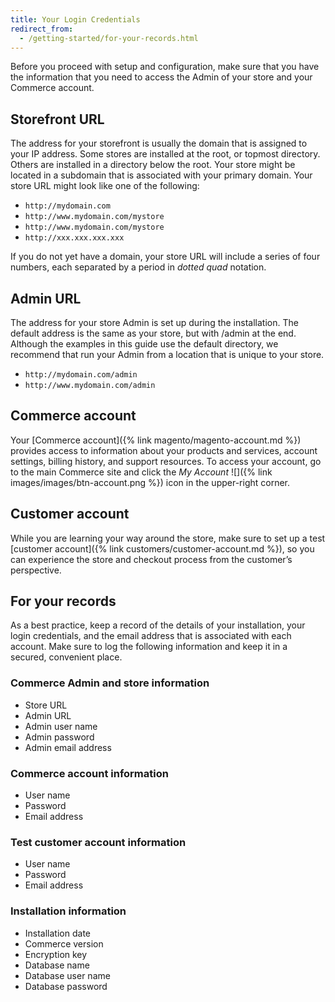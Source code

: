 ```yaml
---
title: Your Login Credentials
redirect_from:
  - /getting-started/for-your-records.html
---
```


Before you proceed with setup and configuration, make sure that you have the information that you need to access the Admin of your store and your Commerce account.

## Storefront URL

The address for your storefront is usually the domain that is assigned to your IP address. Some stores are installed at the root, or topmost directory. Others are installed in a directory below the root. Your store might be located in a subdomain that is associated with your primary domain. Your store URL might look like one of the following:

- `http://mydomain.com`
- `http://www.mydomain.com/mystore`
- `http://www.mydomain.com/mystore`
- `http://xxx.xxx.xxx.xxx`

If you do not yet have a domain, your store URL will include a series of four numbers, each separated by a period in _dotted quad_ notation.

## Admin URL

The address for your store Admin is set up during the installation. The default address is the same as your store, but with /admin at the end. Although the examples in this guide use the default directory, we recommend that run your Admin from a location that is unique to your store.

- `http://mydomain.com/admin`
- `http://www.mydomain.com/admin`

## Commerce account

Your [Commerce account]({% link magento/magento-account.md %}) provides access to information about your products and services, account settings, billing history, and support resources. To access your account, go to the main Commerce site and click the _My Account_ ![]({% link images/images/btn-account.png %}) icon in the upper-right corner.

## Customer account

While you are learning your way around the store, make sure to set up a test [customer account]({% link customers/customer-account.md %}), so you can experience the store and checkout process from the customer’s perspective.

## For your records

As a best practice, keep a record of the details of your installation, your login credentials, and the email address that is associated with each account. Make sure to log the following information and keep it in a secured, convenient place.

### Commerce Admin and store information

- Store URL
- Admin URL
- Admin user name
- Admin password
- Admin email address

### Commerce account information

- User name
- Password
- Email address

### Test customer account information

- User name
- Password
- Email address

### Installation information

- Installation date
- Commerce version
- Encryption key
- Database name
- Database user name
- Database password
